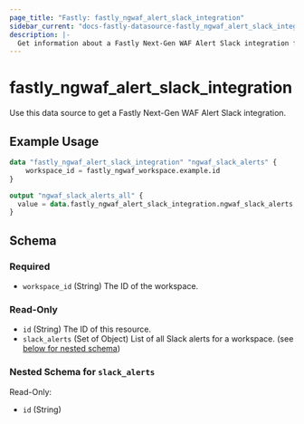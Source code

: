 ```yaml
---
page_title: "Fastly: fastly_ngwaf_alert_slack_integration"
sidebar_current: "docs-fastly-datasource-fastly_ngwaf_alert_slack_integration"
description: |-
  Get information about a Fastly Next-Gen WAF Alert Slack integration for a workspace.
---
```


# fastly_ngwaf_alert_slack_integration

Use this data source to get a Fastly Next-Gen WAF Alert Slack integration.

## Example Usage

```terraform
data "fastly_ngwaf_alert_slack_integration" "ngwaf_slack_alerts" {
    workspace_id = fastly_ngwaf_workspace.example.id
}

output "ngwaf_slack_alerts_all" {
  value = data.fastly_ngwaf_alert_slack_integration.ngwaf_slack_alerts
}
```


<!-- schema generated by tfplugindocs -->
## Schema

### Required

- `workspace_id` (String) The ID of the workspace.

### Read-Only

- `id` (String) The ID of this resource.
- `slack_alerts` (Set of Object) List of all Slack alerts for a workspace. (see [below for nested schema](#nestedatt--slack_alerts))

<a id="nestedatt--slack_alerts"></a>
### Nested Schema for `slack_alerts`

Read-Only:

- `id` (String)